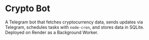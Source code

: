 # Crypto Bot

A Telegram bot that fetches cryptocurrency data, sends updates via Telegram, schedules tasks with `node-cron`, and stores data in SQLite. Deployed on Render as a Background Worker.